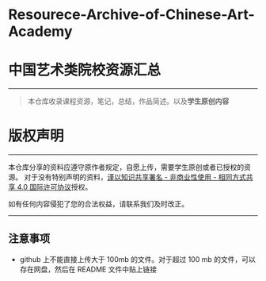 ﻿# Resourece-Archive-of-Chinese-Art-Academy
# 中国艺术类院校资源汇总

---

>本仓库收录课程资源，笔记，总结，作品简述。以及**学生原创内容**

# 版权声明

---

本仓库分享的资料应遵守原作者规定，自愿上传，需要学生原创或者已授权的资源。
对于没有特别声明的资料，[谨以知识共享署名 - 非商业性使用 - 相同方式共享 4.0 国际许可协议](http://creativecommons.org/licenses/by-nc-sa/4.0/)授权。

如有任何内容侵犯了您的合法权益，请联系我们及时改正。

---

## 注意事项

- github 上不能直接上传大于 100mb 的文件。对于超过 100 mb 的文件，可以存在网盘，然后在 README 文件中贴上链接
